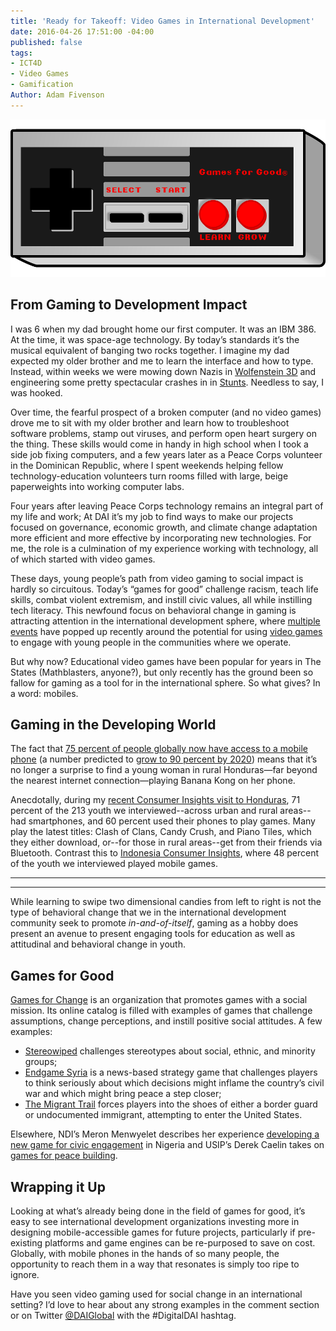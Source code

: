 ```yaml
---
title: 'Ready for Takeoff: Video Games in International Development'
date: 2016-04-26 17:51:00 -04:00
published: false
tags:
- ICT4D
- Video Games
- Gamification
Author: Adam Fivenson
---
```


![Controller 2.png](/uploads/Controller%202.png)

## From Gaming to Development Impact 

I was 6 when my dad brought home our first computer. It was an IBM 386. At the time, it was space-age technology. By today’s standards it’s the musical equivalent of banging two rocks together. I imagine my dad expected my older brother and me to learn the interface and how to type. Instead, within weeks we were mowing down Nazis in [Wolfenstein 3D](https://static.3drealms.com/media/screenshots/c7185590cf634773b4d56490e26aec1e.jpg) and engineering some pretty spectacular crashes in in [Stunts](https://www.youtube.com/watch?v=-CITIXlw_T4). Needless to say, I was hooked.

Over time, the fearful prospect of a broken computer (and no video games) drove me to sit with my older brother and learn how to troubleshoot software problems, stamp out viruses, and perform open heart surgery on the thing. These skills would come in handy in high school when I took a side job fixing computers, and a few years later as a Peace Corps volunteer in the Dominican Republic, where I spent weekends helping fellow technology-education volunteers turn rooms filled with large, beige paperweights into working computer labs. 

Four years after leaving Peace Corps technology remains an integral part of my life and work; At DAI it’s my job to find ways to make our projects focused on governance, economic growth, and climate change adaptation more efficient and more effective by incorporating new technologies. For me, the role is a culmination of my experience working with technology, all of which started with video games. 

These days, young people’s path from video gaming to social impact is hardly so circuitous. Today’s “games for good” challenge racism, teach life skills, combat violent extremism, and instill civic values, all while instilling tech literacy. This newfound focus on behavioral change in gaming is attracting attention in the international development sphere, where [multiple](http://technologysalon.org/how-we-can-leverage-online-games-for-social-impact/) [events](https://ict.demcloud.org/civicrm/event/info?id=10) have popped up recently around the potential for using [video games](https://www.facebook.com/events/1719065978318415/) to engage with young people in the communities where we operate. 

But why now? Educational video games have been popular for years in The States (Mathblasters, anyone?), but only recently has the ground been so fallow for gaming as a tool for in the international sphere. So what gives? In a word: mobiles.  

## Gaming in the Developing World

The fact that [75 percent of people globally now have access to a mobile phone](http://www.worldbank.org/en/news/press-release/2012/07/17/mobile-phone-access-reaches-three-quarters-planets-population) (a number predicted to [grow to 90 percent by 2020](http://www.ericsson.com/news/1872291)) means that it’s no longer a surprise to find a young woman in rural Honduras—far beyond the nearest internet connection—playing Banana Kong on her phone. 

Anecdotally, during my [recent Consumer Insights visit to Honduras](dai-global-digital.com/honduras-consumer-insights.html), 71 percent of the 213 youth we interviewed--across urban and rural areas--had smartphones, and 60 percent used their phones to play games. Many play the latest titles: Clash of Clans, Candy Crush, and Piano Tiles, which they either download, or--for those in rural areas--get from their friends via Bluetooth. Contrast this to [Indonesia Consumer Insights](http://dai-global-digital.com/indonesia-consumer-insights.html), where 48 percent of the youth we interviewed played mobile games. 

***
<script id="infogram_0_Ul54lvE1Zx9Rtvbr" title="Fav Game Compare" src="//e.infogr.am/js/embed.js?JCI" type="text/javascript"></script>
***

While learning to swipe two dimensional candies from left to right is not the type of behavioral change that we in the international development community seek to promote *in-and-of-itself*, gaming as a hobby does present an avenue to present engaging tools for education as well as attitudinal and behavioral change in youth.

## Games for Good

[Games for Change](http://www.gamesforchange.org/) is an organization that promotes games with a social mission. Its online catalog is filled with examples of games that challenge assumptions, change perceptions, and instill positive social attitudes. A few examples: 

* [Stereowiped](https://itunes.apple.com/US/app/id972396140?mt=8) challenges stereotypes about social, ethnic, and minority groups; 
* [Endgame Syria](http://gamethenews.net/index.php/endgame-syria/) is a news-based strategy game that challenges players to think seriously about which decisions might inflame the country’s civil war and which might bring peace a step closer; 
* [The Migrant Trail](http://theundocumented.com/) forces players into the shoes of either a border guard or undocumented immigrant, attempting to enter the United States. 

Elsewhere, NDI’s Meron Menwyelet describes her experience [developing a new game for civic engagement](https://www.nditech.org/games4democracy) in Nigeria and USIP’s Derek Caelin takes on [games for peace building](http://foreignpolicy.com/2016/02/08/can-your-playstation-stop-a-war-videogames-peace/). 

## Wrapping it Up

Looking at what’s already being done in the field of games for good, it’s easy to see international development organizations investing more in designing mobile-accessible games for future projects, particularly if pre-existing platforms and game engines can be re-purposed to save on cost. Globally, with mobile phones in the hands of so many people, the opportunity to reach them in a way that resonates is simply too ripe to ignore. 

Have you seen video gaming used for social change in an international setting? I’d love to hear about any strong examples in the comment section or on Twitter [@DAIGlobal](https://twitter.com/DAIGlobal) with the #DigitalDAI hashtag.